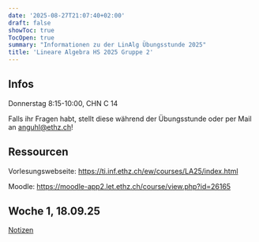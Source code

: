 ```yaml
---
date: '2025-08-27T21:07:40+02:00'
draft: false
showToc: true
TocOpen: true
summary: "Informationen zu der LinAlg Übungsstunde 2025"
title: 'Lineare Algebra HS 2025 Gruppe 2'
---
```


## Infos
Donnerstag 8:15-10:00, CHN C 14

Falls ihr Fragen habt, stellt diese während der Übungsstunde oder per Mail an anguhl@ethz.ch!

## Ressourcen
Vorlesungswebseite: https://ti.inf.ethz.ch/ew/courses/LA25/index.html

Moodle: https://moodle-app2.let.ethz.ch/course/view.php?id=26165

## Woche 1, 18.09.25
[Notizen](/Uebung1.pdf)
